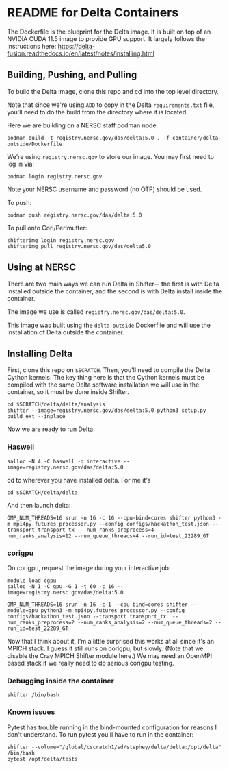 # README for Delta Containers

The Dockerfile is the blueprint for the Delta image. It is built on top of an
NVIDIA CUDA 11.5 image to provide GPU support. It largely follows the instructions
here: https://delta-fusion.readthedocs.io/en/latest/notes/installing.html

## Building, Pushing, and Pulling

To build the Delta image, clone this repo and cd into the top level directory.

Note that since we're using `ADD` to copy in the Delta `requirements.txt`
file, you'll need to do the build from the directory where it is located.

Here we are building on a NERSC staff podman node:

```
podman build -t registry.nersc.gov/das/delta:5.0 . -f container/delta-outside/Dockerfile
```

We're using `registry.nersc.gov` to store our image. You may first need to log in
via:

```
podman login registry.nersc.gov
```

Note your NERSC username and password (no OTP) should be used.

To push:

```
podman push registry.nersc.gov/das/delta:5.0
```

To pull onto Cori/Perlmutter:

```
shifterimg login registry.nersc.gov
shifterimg pull registry.nersc.gov/das/delta5.0
```

## Using at NERSC

There are two main ways we can run Delta in Shifter-- the first is with Delta
installed outside the container, and the second is with Delta install inside
the container.

The image we use is called `registry.nersc.gov/das/delta:5.0`.

This image was built using the `delta-outside` Dockerfile and will use the
installation of Delta outside the container.

## Installing Delta

First, clone this repo on `$SCRATCH`. Then, you'll need to compile the Delta
Cython kernels. The key thing here is that the Cython kernels must be compiled
with the same Delta software installation we will use in the container, so
it must be done inside Shifter.

```
cd $SCRATCH/delta/delta/analysis
shifter --image=registry.nersc.gov/das/delta:5.0 python3 setup.py build_ext --inplace
```

Now we are ready to run Delta.

### Haswell

```
salloc -N 4 -C haswell -q interactive --image=registry.nersc.gov/das/delta:5.0
```

cd to wherever you have installed delta. For me it's

```
cd $SCRATCH/delta/delta
```

And then launch delta:

```
OMP_NUM_THREADS=16 srun -n 16 -c 16 --cpu-bind=cores shifter python3 -m mpi4py.futures processor.py --config configs/hackathon_test.json --transport transport_tx  --num_ranks_preprocess=4 --num_ranks_analysis=12 --num_queue_threads=4 --run_id=test_22289_GT
```

### corigpu

On corigpu, request the image during your interactive job:

```
module load cgpu
salloc -N 1 -C gpu -G 1 -t 60 -c 16 --image=registry.nersc.gov/das/delta:5.0
```

```
OMP_NUM_THREADS=16 srun -n 16 -c 1 --cpu-bind=cores shifter --module=gpu python3 -m mpi4py.futures processor.py --config configs/hackathon_test.json --transport transport_tx  --num_ranks_preprocess=2 --num_ranks_analysis=2 --num_queue_threads=2 --run_id=test_22289_GT
```

Now that I think about it, I'm a little surprised this works at all since it's an MPICH stack. I guess
it still runs on corigpu, but slowly. (Note that we disable the Cray MPICH Shifter module here.)
We may need an OpenMPI based stack if we really need to do serious
corigpu testing.

### Debugging inside the container

```
shifter /bin/bash
```

### Known issues

Pytest has trouble running in the bind-mounted configuration for reasons I
don't understand. To run pytest you'll have to run in the container:

```
shifter --volume="/global/cscratch1/sd/stephey/delta/delta:/opt/delta" /bin/bash
pytest /opt/delta/tests
```
